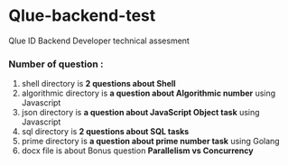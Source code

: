 # Qlue-backend-test
Qlue ID Backend Developer technical assesment

### Number of question :
1. shell directory is **2 questions about Shell**
2. algorithmic directory is **a question about Algorithmic number** using Javascript
3. json directory is **a question about JavaScript Object task** using Javascript
4. sql directory  is **2 questions about SQL tasks**
5. prime directory is **a question about prime number task** using Golang
6. docx file is about Bonus question **Parallelism vs Concurrency**
